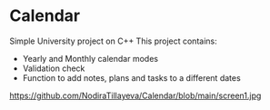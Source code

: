 # Calendar
Simple University project on C++
This project contains:
- Yearly and Monthly calendar modes
- Validation check 
- Function to add notes, plans and tasks to a different dates

https://github.com/NodiraTillayeva/Calendar/blob/main/screen1.jpg
